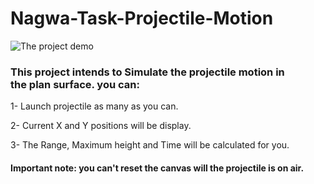 # Nagwa-Task-Projectile-Motion

![The project demo](https://github.com/akiid777/Nagwa-Task-Projectile-Motion/blob/main/Screenshot%20from%202021-10-12%2015-24-41.png)

### This project intends to Simulate the projectile motion in the plan surface. you can: 

1- Launch projectile as many as you can.

2- Current X and Y positions will be display.

3- The Range, Maximum height and Time will be calculated for you.

#### Important note: you can't reset the canvas will the projectile is on air.

